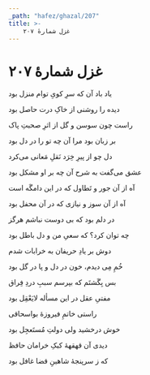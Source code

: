 ```yaml
---
_path: "hafez/ghazal/207"
title: >-
    غزل شمارهٔ ۲۰۷
---
```

# غزل شمارهٔ ۲۰۷

<div class="b" id="bn1"><div class="m1"><p>یاد باد آن که سرِ کویِ توام منزل بود</p></div>
<div class="m2"><p>دیده را روشنی از خاکِ درت حاصل بود</p></div></div>
<div class="b" id="bn2"><div class="m1"><p>راست چون سوسن و گل از اثرِ صحبتِ پاک</p></div>
<div class="m2"><p>بر زبان بود مرا آن چه تو را در دل بود</p></div></div>
<div class="b" id="bn3"><div class="m1"><p>دل چو از پیرِ خِرَد نَقلِ مَعانی می‌کرد</p></div>
<div class="m2"><p>عشق می‌گفت به شرح آن چه بر او مشکل بود</p></div></div>
<div class="b" id="bn4"><div class="m1"><p>آه از آن جور و تَطاول که در این دامگَه است</p></div>
<div class="m2"><p>آه از آن سوز و نیازی که در آن محفل بود</p></div></div>
<div class="b" id="bn5"><div class="m1"><p>در دلم بود که بی دوست نباشم هرگز</p></div>
<div class="m2"><p>چه توان کرد؟ که سعیِ من و دل باطل بود</p></div></div>
<div class="b" id="bn6"><div class="m1"><p>دوش بر یادِ حریفان به خرابات شدم</p></div>
<div class="m2"><p>خُمِ مِی دیدم، خون در دل و پا در گل بود</p></div></div>
<div class="b" id="bn7"><div class="m1"><p>بس بِگَشتَم که بپرسم سببِ دردِ فِراق</p></div>
<div class="m2"><p>مفتیِ عقل در این مسأله لایَعْقِل بود</p></div></div>
<div class="b" id="bn8"><div class="m1"><p>راستی خاتمِ فیروزهٔ بواسحاقی</p></div>
<div class="m2"><p>خوش درخشید ولی دولتِ مُستَعجِل بود</p></div></div>
<div class="b" id="bn9"><div class="m1"><p>دیدی آن قهقههٔ کبکِ خرامان حافظ</p></div>
<div class="m2"><p>که ز سرپنجهٔ شاهینِ قضا غافل بود</p></div></div>
